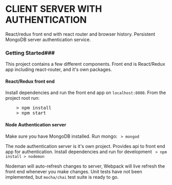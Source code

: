 # CLIENT SERVER WITH AUTHENTICATION
React/redux front end with react router and browser history.
Persistent MongoDB server authentication service.

### Getting Started###
This project contains a few different components.
Front end is React/Redux app including react-router, and it's own packages.

#### React/Redux front end

Install dependencies and run the front end app on ```localhost:8080```.
 From the project root run:
<pre>
	> npm install
	> npm start
</pre>

#### Node Authentication server
Make sure you have MongoDB installed.
Run mongo:
<code>
	> mongod
</code>

The node authentication server is it's own project. Provides api to front end app for authentication. Install dependencies and run for development
<code>
	> npm install
	> nodemon
</code>

Nodeman will auto-refresh changes to server, Webpack will live refresh the front end whenever you make changes. Unit tests have not been implemented, but ```mocha/chai``` test suite is ready to go.

